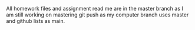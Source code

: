 All homework files and assignment read me are in the master branch as I am still working on mastering git push as my computer branch uses master and github lists as main. 
